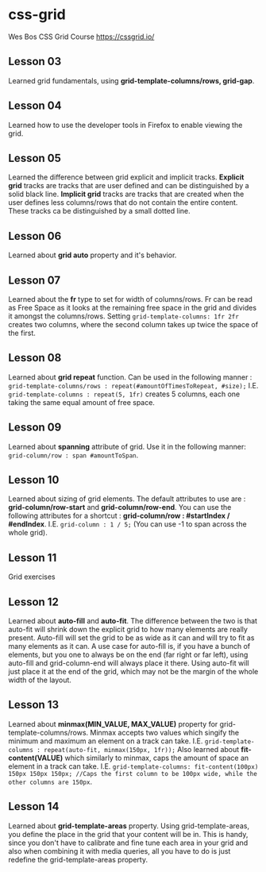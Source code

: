 # css-grid
Wes Bos CSS Grid Course
https://cssgrid.io/

## Lesson 03
Learned grid fundamentals, using **grid-template-columns/rows, grid-gap**.

## Lesson 04
Learned how to use the developer tools in Firefox to enable viewing the grid.

## Lesson 05
Learned the difference between grid explicit and implicit tracks. 
**Explicit grid** tracks are tracks that are user defined and can be distinguished by a solid black line.
**Implicit grid** tracks are tracks that are created when the user defines less columns/rows that do not contain the entire content. These tracks ca be distinguished by a small dotted line.

## Lesson 06
Learned about **grid auto** property and it's behavior.

## Lesson 07
Learned about the **fr** type to set for width of columns/rows. Fr can be read as Free Space as it looks at the remaining free space in the grid and divides it amongst the columns/rows. Setting `grid-template-columns: 1fr 2fr` creates two columns, where the second column takes up twice the space of the first.

## Lesson 08
Learned about **grid repeat** function. Can be used in the following manner : `grid-template-columns/rows : repeat(#amountOfTimesToRepeat, #size);`
I.E. `grid-template-columns : repeat(5, 1fr)` creates 5 columns, each one taking the same equal amount of free space.

## Lesson 09
Learned about **spanning** attribute of grid. Use it in the following manner: `grid-column/row : span #amountToSpan`.

## Lesson 10
Learned about sizing of grid elements. The default attributes to use are : **grid-column/row-start** and **grid-column/row-end**. You can use the following attributes for a shortcut : **grid-column/row : #startIndex / #endIndex**. I.E. `grid-column : 1 / 5;` (You can use -1 to span across the whole grid).

## Lesson 11
Grid exercises

## Lesson 12
Learned about **auto-fill** and **auto-fit**. The difference between the two is that auto-fit will shrink down the explicit grid to how many elements are really present. Auto-fill will set the grid to be as wide as it can and will try to fit as many elements as it can. A use case for auto-fill is, if you have a bunch of elements, but you one to always be on the end (far right or far left), using auto-fill and grid-column-end will always place it there. Using auto-fit will just place it at the end of the grid, which may not be the margin of the whole width of the layout.

## Lesson 13
Learned about **minmax(MIN_VALUE, MAX_VALUE)** property for grid-template-columns/rows. Minmax accepts two values which singify the minimum and maximum an element on a track can take. I.E. `grid-template-columns : repeat(auto-fit, minmax(150px, 1fr));`
Also learned about **fit-content(VALUE)** which similarly to minmax, caps the amount of space an element in a track can take. I.E. `grid-template-columns: fit-content(100px) 150px 150px 150px; //Caps the first column to be 100px wide, while the other columns are 150px`.

## Lesson 14
Learned about **grid-template-areas** property. Using grid-template-areas, you define the place in the grid that your content will be in. This is handy, since you don't have to calibrate and fine tune each area in your grid and also when combining it with media queries, all you have to do is just redefine the grid-template-areas property. 